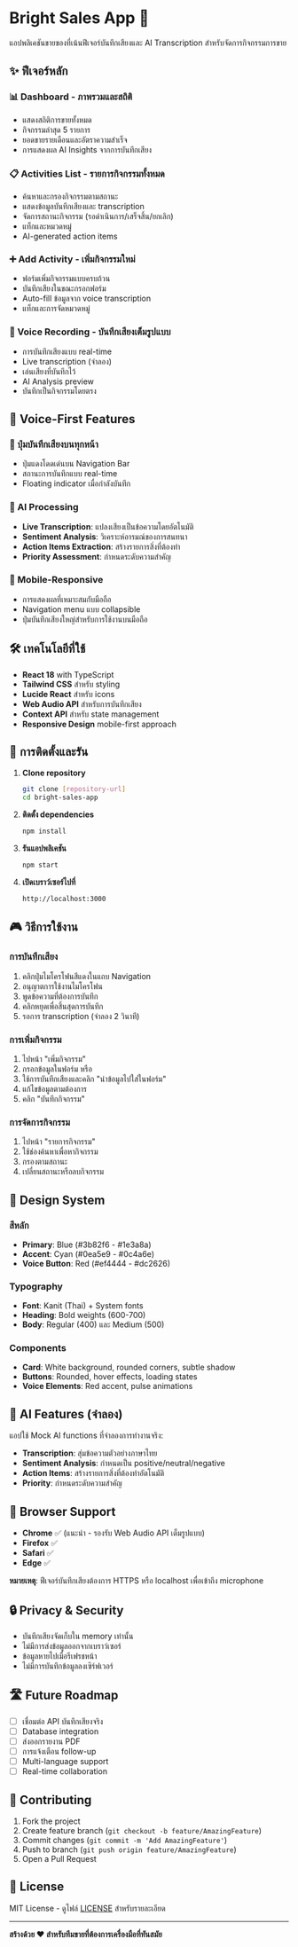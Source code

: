 # Bright Sales App 🎤

แอปพลิเคชันขายของที่เน้นฟีเจอร์บันทึกเสียงและ AI Transcription สำหรับจัดการกิจกรรมการขาย

## ✨ ฟีเจอร์หลัก

### 📊 Dashboard - ภาพรวมและสถิติ
- แสดงสถิติการขายทั้งหมด
- กิจกรรมล่าสุด 5 รายการ
- ยอดขายรายเดือนและอัตราความสำเร็จ
- การแสดงผล AI Insights จากการบันทึกเสียง

### 📋 Activities List - รายการกิจกรรมทั้งหมด
- ค้นหาและกรองกิจกรรมตามสถานะ
- แสดงข้อมูลบันทึกเสียงและ transcription
- จัดการสถานะกิจกรรม (รอดำเนินการ/เสร็จสิ้น/ยกเลิก)
- แท็กและหมวดหมู่
- AI-generated action items

### ➕ Add Activity - เพิ่มกิจกรรมใหม่
- ฟอร์มเพิ่มกิจกรรมแบบครบถ้วน
- บันทึกเสียงในขณะกรอกฟอร์ม
- Auto-fill ข้อมูลจาก voice transcription
- แท็กและการจัดหมวดหมู่

### 🎤 Voice Recording - บันทึกเสียงเต็มรูปแบบ
- การบันทึกเสียงแบบ real-time
- Live transcription (จำลอง)
- เล่นเสียงที่บันทึกไว้
- AI Analysis preview
- บันทึกเป็นกิจกรรมโดยตรง

## 🎯 Voice-First Features

### 🔴 ปุ่มบันทึกเสียงบนทุกหน้า
- ปุ่มแดงโดดเด่นบน Navigation Bar
- สถานะการบันทึกแบบ real-time
- Floating indicator เมื่อกำลังบันทึก

### 🤖 AI Processing
- **Live Transcription**: แปลงเสียงเป็นข้อความโดยอัตโนมัติ
- **Sentiment Analysis**: วิเคราะห์อารมณ์ของการสนทนา
- **Action Items Extraction**: สร้างรายการสิ่งที่ต้องทำ
- **Priority Assessment**: กำหนดระดับความสำคัญ

### 📱 Mobile-Responsive
- การแสดงผลที่เหมาะสมกับมือถือ
- Navigation menu แบบ collapsible
- ปุ่มบันทึกเสียงใหญ่สำหรับการใช้งานบนมือถือ

## 🛠 เทคโนโลยีที่ใช้

- **React 18** with TypeScript
- **Tailwind CSS** สำหรับ styling
- **Lucide React** สำหรับ icons
- **Web Audio API** สำหรับการบันทึกเสียง
- **Context API** สำหรับ state management
- **Responsive Design** mobile-first approach

## 🚀 การติดตั้งและรัน

1. **Clone repository**
   ```bash
   git clone [repository-url]
   cd bright-sales-app
   ```

2. **ติดตั้ง dependencies**
   ```bash
   npm install
   ```

3. **รันแอปพลิเคชัน**
   ```bash
   npm start
   ```

4. **เปิดเบราว์เซอร์ไปที่**
   ```
   http://localhost:3000
   ```

## 🎮 วิธีการใช้งาน

### การบันทึกเสียง
1. คลิกปุ่มไมโครโฟนสีแดงในแถบ Navigation
2. อนุญาตการใช้งานไมโครโฟน
3. พูดข้อความที่ต้องการบันทึก
4. คลิกหยุดเพื่อสิ้นสุดการบันทึก
5. รอการ transcription (จำลอง 2 วินาที)

### การเพิ่มกิจกรรม
1. ไปหน้า "เพิ่มกิจกรรม"
2. กรอกข้อมูลในฟอร์ม หรือ
3. ใช้การบันทึกเสียงและคลิก "นำข้อมูลไปใส่ในฟอร์ม"
4. แก้ไขข้อมูลตามต้องการ
5. คลิก "บันทึกกิจกรรม"

### การจัดการกิจกรรม
1. ไปหน้า "รายการกิจกรรม"
2. ใช้ช่องค้นหาเพื่อหากิจกรรม
3. กรองตามสถานะ
4. เปลี่ยนสถานะหรือลบกิจกรรม

## 🎨 Design System

### สีหลัก
- **Primary**: Blue (#3b82f6 - #1e3a8a)
- **Accent**: Cyan (#0ea5e9 - #0c4a6e)
- **Voice Button**: Red (#ef4444 - #dc2626)

### Typography
- **Font**: Kanit (Thai) + System fonts
- **Heading**: Bold weights (600-700)
- **Body**: Regular (400) และ Medium (500)

### Components
- **Card**: White background, rounded corners, subtle shadow
- **Buttons**: Rounded, hover effects, loading states
- **Voice Elements**: Red accent, pulse animations

## 🔮 AI Features (จำลอง)

แอปใช้ Mock AI functions ที่จำลองการทำงานจริง:

- **Transcription**: สุ่มข้อความตัวอย่างภาษาไทย
- **Sentiment Analysis**: กำหนดเป็น positive/neutral/negative
- **Action Items**: สร้างรายการสิ่งที่ต้องทำอัตโนมัติ
- **Priority**: กำหนดระดับความสำคัญ

## 📱 Browser Support

- **Chrome** ✅ (แนะนำ - รองรับ Web Audio API เต็มรูปแบบ)
- **Firefox** ✅ 
- **Safari** ✅ 
- **Edge** ✅ 

**หมายเหตุ**: ฟีเจอร์บันทึกเสียงต้องการ HTTPS หรือ localhost เพื่อเข้าถึง microphone

## 🔒 Privacy & Security

- บันทึกเสียงจัดเก็บใน memory เท่านั้น
- ไม่มีการส่งข้อมูลออกจากเบราว์เซอร์
- ข้อมูลหายไปเมื่อรีเฟรชหน้า
- ไม่มีการบันทึกข้อมูลลงเซิร์ฟเวอร์

## 🛣 Future Roadmap

- [ ] เชื่อมต่อ API บันทึกเสียงจริง
- [ ] Database integration
- [ ] ส่งออกรายงาน PDF
- [ ] การแจ้งเตือน follow-up
- [ ] Multi-language support
- [ ] Real-time collaboration

## 🤝 Contributing

1. Fork the project
2. Create feature branch (`git checkout -b feature/AmazingFeature`)
3. Commit changes (`git commit -m 'Add AmazingFeature'`)
4. Push to branch (`git push origin feature/AmazingFeature`)
5. Open a Pull Request

## 📄 License

MIT License - ดูไฟล์ [LICENSE](LICENSE) สำหรับรายละเอียด

---

**สร้างด้วย ❤️ สำหรับทีมขายที่ต้องการเครื่องมือที่ทันสมัย** 